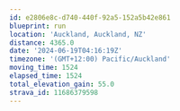 ```yaml
---
id: e2806e8c-d740-440f-92a5-152a5b42e861
blueprint: run
location: 'Auckland, Auckland, NZ'
distance: 4365.0
date: '2024-06-19T04:16:19Z'
timezone: '(GMT+12:00) Pacific/Auckland'
moving_time: 1524
elapsed_time: 1524
total_elevation_gain: 55.0
strava_id: 11686379598
---
```

